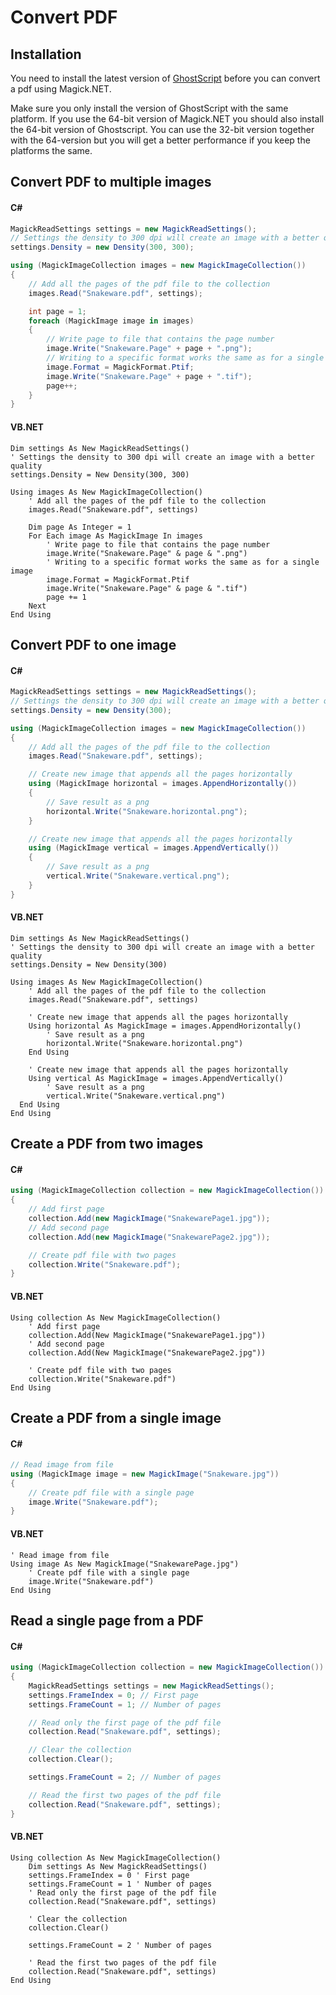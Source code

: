 # Convert PDF

## Installation

You need to install the latest version of [GhostScript](https://www.ghostscript.com/download/gsdnld.html) before you can
convert a pdf using Magick.NET.

Make sure you only install the version of GhostScript with the same platform. If you use the 64-bit version of Magick.NET
you should also install the 64-bit version of Ghostscript. You can use the 32-bit version together with the 64-version but
you will get a better performance if you keep the platforms the same.

## Convert PDF to multiple images

#### C#
```C#
MagickReadSettings settings = new MagickReadSettings();
// Settings the density to 300 dpi will create an image with a better quality
settings.Density = new Density(300, 300);

using (MagickImageCollection images = new MagickImageCollection())
{
    // Add all the pages of the pdf file to the collection
    images.Read("Snakeware.pdf", settings);

    int page = 1;
    foreach (MagickImage image in images)
    {
        // Write page to file that contains the page number
        image.Write("Snakeware.Page" + page + ".png");
        // Writing to a specific format works the same as for a single image
        image.Format = MagickFormat.Ptif;
        image.Write("Snakeware.Page" + page + ".tif");    
        page++;
    }
}
```

#### VB.NET
```VB.NET
Dim settings As New MagickReadSettings()
' Settings the density to 300 dpi will create an image with a better quality
settings.Density = New Density(300, 300)

Using images As New MagickImageCollection()
    ' Add all the pages of the pdf file to the collection
    images.Read("Snakeware.pdf", settings)

    Dim page As Integer = 1
    For Each image As MagickImage In images
        ' Write page to file that contains the page number
        image.Write("Snakeware.Page" & page & ".png")
        ' Writing to a specific format works the same as for a single image
        image.Format = MagickFormat.Ptif
        image.Write("Snakeware.Page" & page & ".tif")
        page += 1
    Next
End Using
```

## Convert PDF to one image

#### C#
```C#
MagickReadSettings settings = new MagickReadSettings();
// Settings the density to 300 dpi will create an image with a better quality
settings.Density = new Density(300);

using (MagickImageCollection images = new MagickImageCollection())
{
    // Add all the pages of the pdf file to the collection
    images.Read("Snakeware.pdf", settings);

    // Create new image that appends all the pages horizontally
    using (MagickImage horizontal = images.AppendHorizontally())
    {
        // Save result as a png
        horizontal.Write("Snakeware.horizontal.png");
    }

    // Create new image that appends all the pages horizontally
    using (MagickImage vertical = images.AppendVertically())
    {
        // Save result as a png
        vertical.Write("Snakeware.vertical.png");
    }
}
```

#### VB.NET
```VB.NET
Dim settings As New MagickReadSettings()
' Settings the density to 300 dpi will create an image with a better quality
settings.Density = New Density(300)

Using images As New MagickImageCollection()
    ' Add all the pages of the pdf file to the collection
    images.Read("Snakeware.pdf", settings)

    ' Create new image that appends all the pages horizontally
    Using horizontal As MagickImage = images.AppendHorizontally()
        ' Save result as a png
        horizontal.Write("Snakeware.horizontal.png")
    End Using

    ' Create new image that appends all the pages horizontally
    Using vertical As MagickImage = images.AppendVertically()
        ' Save result as a png
        vertical.Write("Snakeware.vertical.png")
  End Using
End Using
```

## Create a PDF from two images

#### C#
```C#
using (MagickImageCollection collection = new MagickImageCollection())
{
    // Add first page
    collection.Add(new MagickImage("SnakewarePage1.jpg"));
    // Add second page
    collection.Add(new MagickImage("SnakewarePage2.jpg"));

    // Create pdf file with two pages
    collection.Write("Snakeware.pdf");
}
```

#### VB.NET
```VB.NET
Using collection As New MagickImageCollection()
    ' Add first page
    collection.Add(New MagickImage("SnakewarePage1.jpg"))
    ' Add second page
    collection.Add(New MagickImage("SnakewarePage2.jpg"))

    ' Create pdf file with two pages
    collection.Write("Snakeware.pdf")
End Using
```

## Create a PDF from a single image

#### C#
```C#
// Read image from file
using (MagickImage image = new MagickImage("Snakeware.jpg"))
{
    // Create pdf file with a single page
    image.Write("Snakeware.pdf");
}
```

#### VB.NET
```VB.NET
' Read image from file
Using image As New MagickImage("SnakewarePage.jpg")
    ' Create pdf file with a single page
    image.Write("Snakeware.pdf")
End Using
```

## Read a single page from a PDF

#### C#
```C#
using (MagickImageCollection collection = new MagickImageCollection())
{
    MagickReadSettings settings = new MagickReadSettings();
    settings.FrameIndex = 0; // First page
    settings.FrameCount = 1; // Number of pages

    // Read only the first page of the pdf file
    collection.Read("Snakeware.pdf", settings);

    // Clear the collection
    collection.Clear();

    settings.FrameCount = 2; // Number of pages

    // Read the first two pages of the pdf file
    collection.Read("Snakeware.pdf", settings);
}
```

#### VB.NET
```VB.NET
Using collection As New MagickImageCollection()
    Dim settings As New MagickReadSettings()
    settings.FrameIndex = 0 ' First page
    settings.FrameCount = 1 ' Number of pages
    ' Read only the first page of the pdf file
    collection.Read("Snakeware.pdf", settings)

    ' Clear the collection
    collection.Clear()

    settings.FrameCount = 2 ' Number of pages

    ' Read the first two pages of the pdf file
    collection.Read("Snakeware.pdf", settings)
End Using
```